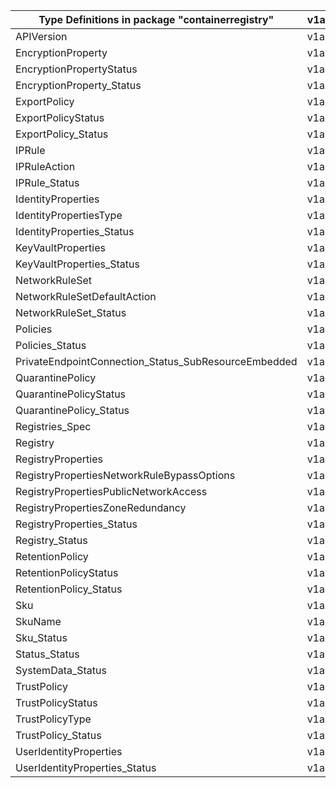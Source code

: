 | Type Definitions in package "containerregistry"      | v1alpha1api20210901 | v1beta20210901 |
|------------------------------------------------------|---------------------|----------------|
| APIVersion                                           | v1alpha1api20210901 | v1beta20210901 |
| EncryptionProperty                                   | v1alpha1api20210901 | v1beta20210901 |
| EncryptionPropertyStatus                             | v1alpha1api20210901 | v1beta20210901 |
| EncryptionProperty_Status                            | v1alpha1api20210901 | v1beta20210901 |
| ExportPolicy                                         | v1alpha1api20210901 | v1beta20210901 |
| ExportPolicyStatus                                   | v1alpha1api20210901 | v1beta20210901 |
| ExportPolicy_Status                                  | v1alpha1api20210901 | v1beta20210901 |
| IPRule                                               | v1alpha1api20210901 | v1beta20210901 |
| IPRuleAction                                         | v1alpha1api20210901 | v1beta20210901 |
| IPRule_Status                                        | v1alpha1api20210901 | v1beta20210901 |
| IdentityProperties                                   | v1alpha1api20210901 | v1beta20210901 |
| IdentityPropertiesType                               | v1alpha1api20210901 | v1beta20210901 |
| IdentityProperties_Status                            | v1alpha1api20210901 | v1beta20210901 |
| KeyVaultProperties                                   | v1alpha1api20210901 | v1beta20210901 |
| KeyVaultProperties_Status                            | v1alpha1api20210901 | v1beta20210901 |
| NetworkRuleSet                                       | v1alpha1api20210901 | v1beta20210901 |
| NetworkRuleSetDefaultAction                          | v1alpha1api20210901 | v1beta20210901 |
| NetworkRuleSet_Status                                | v1alpha1api20210901 | v1beta20210901 |
| Policies                                             | v1alpha1api20210901 | v1beta20210901 |
| Policies_Status                                      | v1alpha1api20210901 | v1beta20210901 |
| PrivateEndpointConnection_Status_SubResourceEmbedded | v1alpha1api20210901 | v1beta20210901 |
| QuarantinePolicy                                     | v1alpha1api20210901 | v1beta20210901 |
| QuarantinePolicyStatus                               | v1alpha1api20210901 | v1beta20210901 |
| QuarantinePolicy_Status                              | v1alpha1api20210901 | v1beta20210901 |
| Registries_Spec                                      | v1alpha1api20210901 | v1beta20210901 |
| Registry                                             | v1alpha1api20210901 | v1beta20210901 |
| RegistryProperties                                   | v1alpha1api20210901 | v1beta20210901 |
| RegistryPropertiesNetworkRuleBypassOptions           | v1alpha1api20210901 | v1beta20210901 |
| RegistryPropertiesPublicNetworkAccess                | v1alpha1api20210901 | v1beta20210901 |
| RegistryPropertiesZoneRedundancy                     | v1alpha1api20210901 | v1beta20210901 |
| RegistryProperties_Status                            | v1alpha1api20210901 | v1beta20210901 |
| Registry_Status                                      | v1alpha1api20210901 | v1beta20210901 |
| RetentionPolicy                                      | v1alpha1api20210901 | v1beta20210901 |
| RetentionPolicyStatus                                | v1alpha1api20210901 | v1beta20210901 |
| RetentionPolicy_Status                               | v1alpha1api20210901 | v1beta20210901 |
| Sku                                                  | v1alpha1api20210901 | v1beta20210901 |
| SkuName                                              | v1alpha1api20210901 | v1beta20210901 |
| Sku_Status                                           | v1alpha1api20210901 | v1beta20210901 |
| Status_Status                                        | v1alpha1api20210901 | v1beta20210901 |
| SystemData_Status                                    | v1alpha1api20210901 | v1beta20210901 |
| TrustPolicy                                          | v1alpha1api20210901 | v1beta20210901 |
| TrustPolicyStatus                                    | v1alpha1api20210901 | v1beta20210901 |
| TrustPolicyType                                      | v1alpha1api20210901 | v1beta20210901 |
| TrustPolicy_Status                                   | v1alpha1api20210901 | v1beta20210901 |
| UserIdentityProperties                               | v1alpha1api20210901 | v1beta20210901 |
| UserIdentityProperties_Status                        | v1alpha1api20210901 | v1beta20210901 |
